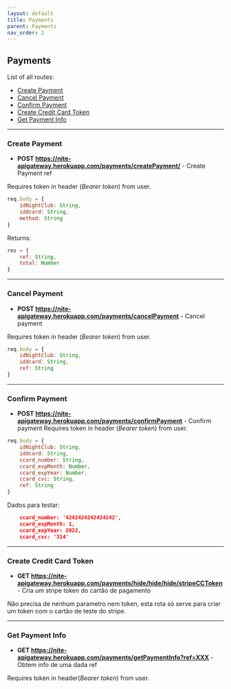 ```yaml
---
layout: default
title: Payments
parent: Payments
nav_order: 2
---
```


## Payments

List of all routes:
* [Create Payment](#create-payment)
* [Cancel Payment](#cancel-payment)
* [Confirm Payment](#confirm-payment)
* [Create Credit Card Token](#create-credit-card-token)
* [Get Payment Info ](#get-payment-info)
___

### Create Payment

* **POST https://nite-apigateway.herokuapp.com/payments/createPayment/** - Create Payment ref

Requires token in header (*Bearer token*) from user.

```js
req.body = {
    idNightClub: String,
    iddcard: String,
    method: String
} 
```

Returns:
```js
res = {
    ref: String,
    total: Number
}
```

___

### Cancel Payment

* **POST https://nite-apigateway.herokuapp.com/payments/cancelPayment** - Cancel payment

Requires token in header (*Bearer token*) from user.

```js
req.body = {
    idNightClub: String,
    iddcard: String,
    ref: String
} 
```

___

### Confirm Payment

* **POST https://nite-apigateway.herokuapp.com/payments/confirmPayment** - Confirm payment
Requires token in header (*Bearer token*) from user.

```js
req.body = {
    idNightClub: String,
    iddcard: String,
    ccard_number: String,
    ccard_expMonth: Number,
    ccard_expYear: Number,
    ccard_cvc: String,
    ref: String
} 
```

Dados para testar: 
```json
    ccard_number: '4242424242424242',
    ccard_expMonth: 1,
    ccard_expYear: 2022,
    ccard_cvc: '314'
```

___

### Create Credit Card Token

* **GET https://nite-apigateway.herokuapp.com/payments/hide/hide/hide/stripeCCToken** - Cria um stripe token do cartão de pagamento

Não precisa de nenhum parametro nem token, esta rota só serve para criar um token com o cartão de teste do stripe.

___

### Get Payment Info 

* **GET https://nite-apigateway.herokuapp.com/payments/getPaymentInfo?ref=XXX** - Obtem info de uma dada ref

Requires token in header(*Bearer token*) from user.